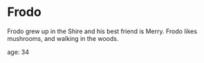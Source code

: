 # Frodo

Frodo grew up in the Shire and his best friend is Merry.
Frodo likes mushrooms, and walking in the woods.

age: 34